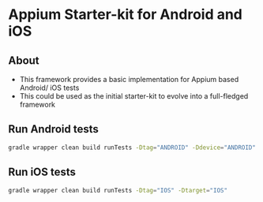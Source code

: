 # Appium Starter-kit for Android and iOS

## About

- This framework provides a basic implementation for Appium based Android/ iOS tests
- This could be used as the initial starter-kit to evolve into a full-fledged framework

## Run Android tests

```zsh
gradle wrapper clean build runTests -Dtag="ANDROID" -Ddevice="ANDROID"
```

## Run iOS tests
```zsh
gradle wrapper clean build runTests -Dtag="IOS" -Dtarget="IOS"
```

